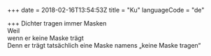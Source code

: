 +++
date = 2018-02-16T13:54:53Z
title = "Ku"
languageCode = "de"

+++ 
Dichter tragen immer Masken   
Weil   
wenn er keine Maske trägt   
Denn er trägt tatsächlich eine Maske namens „keine Maske tragen“